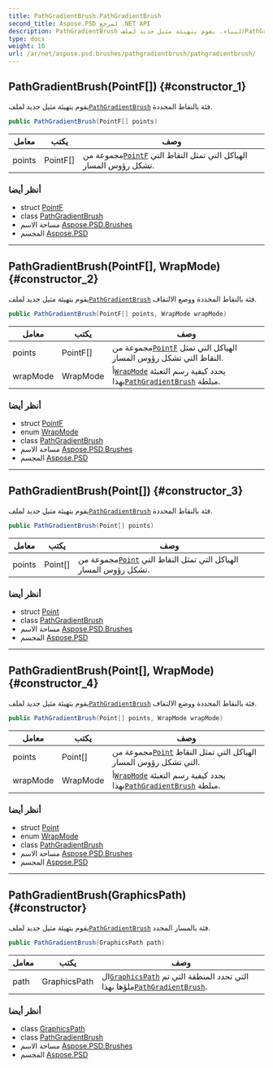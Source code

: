 ```yaml
---
title: PathGradientBrush.PathGradientBrush
second_title: Aspose.PSD لمرجع .NET API
description: PathGradientBrush البناء. يقوم بتهيئة مثيل جديد لملفPathGradientBrush فئة بالنقاط المحددة.
type: docs
weight: 10
url: /ar/net/aspose.psd.brushes/pathgradientbrush/pathgradientbrush/
---
```

## PathGradientBrush(PointF[]) {#constructor_1}

يقوم بتهيئة مثيل جديد لملف[`PathGradientBrush`](../) فئة بالنقاط المحددة.

```csharp
public PathGradientBrush(PointF[] points)
```

| معامل | يكتب | وصف |
| --- | --- | --- |
| points | PointF[] | مجموعة من[`PointF`](../../../aspose.psd/pointf/) الهياكل التي تمثل النقاط التي تشكل رؤوس المسار. |

### أنظر أيضا

* struct [PointF](../../../aspose.psd/pointf/)
* class [PathGradientBrush](../)
* مساحة الاسم [Aspose.PSD.Brushes](../../pathgradientbrush/)
* المجسم [Aspose.PSD](../../../)

---

## PathGradientBrush(PointF[], WrapMode) {#constructor_2}

يقوم بتهيئة مثيل جديد لملف[`PathGradientBrush`](../) فئة بالنقاط المحددة ووضع الالتفاف.

```csharp
public PathGradientBrush(PointF[] points, WrapMode wrapMode)
```

| معامل | يكتب | وصف |
| --- | --- | --- |
| points | PointF[] | مجموعة من[`PointF`](../../../aspose.psd/pointf/) الهياكل التي تمثل النقاط التي تشكل رؤوس المسار. |
| wrapMode | WrapMode | أ[`WrapMode`](../../../aspose.psd/wrapmode/) يحدد كيفية رسم التعبئة بهذا[`PathGradientBrush`](../) مبلطة. |

### أنظر أيضا

* struct [PointF](../../../aspose.psd/pointf/)
* enum [WrapMode](../../../aspose.psd/wrapmode/)
* class [PathGradientBrush](../)
* مساحة الاسم [Aspose.PSD.Brushes](../../pathgradientbrush/)
* المجسم [Aspose.PSD](../../../)

---

## PathGradientBrush(Point[]) {#constructor_3}

يقوم بتهيئة مثيل جديد لملف[`PathGradientBrush`](../) فئة بالنقاط المحددة.

```csharp
public PathGradientBrush(Point[] points)
```

| معامل | يكتب | وصف |
| --- | --- | --- |
| points | Point[] | مجموعة من[`Point`](../../../aspose.psd/point/) الهياكل التي تمثل النقاط التي تشكل رؤوس المسار. |

### أنظر أيضا

* struct [Point](../../../aspose.psd/point/)
* class [PathGradientBrush](../)
* مساحة الاسم [Aspose.PSD.Brushes](../../pathgradientbrush/)
* المجسم [Aspose.PSD](../../../)

---

## PathGradientBrush(Point[], WrapMode) {#constructor_4}

يقوم بتهيئة مثيل جديد لملف[`PathGradientBrush`](../) فئة بالنقاط المحددة ووضع الالتفاف.

```csharp
public PathGradientBrush(Point[] points, WrapMode wrapMode)
```

| معامل | يكتب | وصف |
| --- | --- | --- |
| points | Point[] | مجموعة من[`Point`](../../../aspose.psd/point/) الهياكل التي تمثل النقاط التي تشكل رؤوس المسار. |
| wrapMode | WrapMode | أ[`WrapMode`](../../../aspose.psd/wrapmode/) يحدد كيفية رسم التعبئة بهذا[`PathGradientBrush`](../) مبلطة. |

### أنظر أيضا

* struct [Point](../../../aspose.psd/point/)
* enum [WrapMode](../../../aspose.psd/wrapmode/)
* class [PathGradientBrush](../)
* مساحة الاسم [Aspose.PSD.Brushes](../../pathgradientbrush/)
* المجسم [Aspose.PSD](../../../)

---

## PathGradientBrush(GraphicsPath) {#constructor}

يقوم بتهيئة مثيل جديد لملف[`PathGradientBrush`](../) فئة بالمسار المحدد.

```csharp
public PathGradientBrush(GraphicsPath path)
```

| معامل | يكتب | وصف |
| --- | --- | --- |
| path | GraphicsPath | ال[`GraphicsPath`](../../../aspose.psd/graphicspath/) التي تحدد المنطقة التي تم ملؤها بهذا[`PathGradientBrush`](../). |

### أنظر أيضا

* class [GraphicsPath](../../../aspose.psd/graphicspath/)
* class [PathGradientBrush](../)
* مساحة الاسم [Aspose.PSD.Brushes](../../pathgradientbrush/)
* المجسم [Aspose.PSD](../../../)



